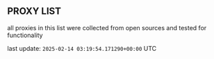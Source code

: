 ## PROXY LIST

all proxies in this list were collected from open sources and tested for functionality

last update: `2025-02-14 03:19:54.171290+00:00` UTC